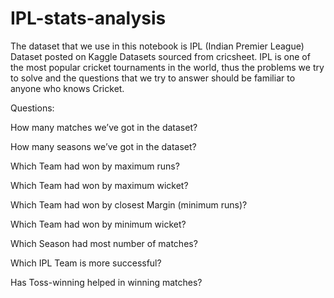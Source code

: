 # IPL-stats-analysis

The dataset that we use in this notebook is IPL (Indian Premier League) Dataset posted on Kaggle Datasets sourced from cricsheet. IPL is one of the most popular cricket tournaments in the world, thus the problems we try to solve and the questions that we try to answer should be familiar to anyone who knows Cricket.

Questions:

How many matches we’ve got in the dataset?

How many seasons we’ve got in the dataset?

Which Team had won by maximum runs?

Which Team had won by maximum wicket?

Which Team had won by closest Margin (minimum runs)?

Which Team had won by minimum wicket?

Which Season had most number of matches?

Which IPL Team is more successful?

Has Toss-winning helped in winning matches?
